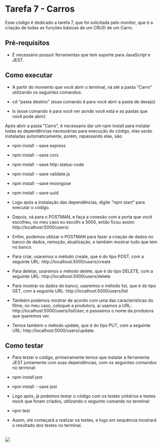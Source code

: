 # Tarefa 7 - Carros

Esse código é dedicado a tarefa 7, que foi solicitada pelo monitor, que é a criação de todas as funções básicas de um CRUD de um Carro.

## Pré-requisitos

- É necessário possuir ferramentas que tem suporte para JavaScript e JEST.

## Como executar

- A partir do momento que você abrir o terminal, vá até a pasta "Carro" utilizando os seguintes comandos:

 - cd "pasta destino" (esse comando é para você abrir a pasta de desejo)

 - ls (esse comando é para você ver aonde você está e as pastas que você pode abrir)

 Após abrir a pasta "Carro", é necessario dar um npm install para instalar todas as dependências necessárias para execução do código, elas serão instaladas automaticamente, porém, repassando elas, são:

 - npm install --save express
 - npm install --save cors
 - npm install --save http-status-code
 - npm install --save validate.js
 - npm install --save moongose
 - npm install --save uuid


- Logo após a instalação das dependências, digite "npm start" para executar o código.

- Depois, vá para o POSTMAN, e faça a conexão com a porta que você escolheu, no meu caso eu escolhi a 5000, então ficou assim: http://localhost:5000/users/.

- Enfim, podemos utilizar o POSTMAN para fazer a criação de dados no banco de dados, remoção, atualização, e também mostrar tudo que tem no banco.

- Para criar, usaremos o método create, que é do tipo POST, com a seguinte URL: http://localhost:5000/users/create

- Para deletar, usaremos o método delete, que é do tipo DELETE, com a seguinte URL: http://localhost:5000/users/delete

- Para mostrar os dados do banco, usaremos o método list, que é do tipo GET, com a seguinte URL: http://localhost:5000/users/list

- Também podemos mostrar de acordo com uma das características do filme, no meu caso, coloquei a produtora, ai usamos a URL: http://localhost:5000/users/listUser, e passamos o nome da produtora que queremos ver.

- Temos também o método update, que é do tipo PUT, com a seguinte URL: http://localhost:5000/users/update.



## Como testar

- Para testar o código, primeiramente temos que instalar a ferramenta JEST juntamente com suas dependências, com os seguintes comandos no terminal:

- npm install jest
- npm install --save jest

- Logo após, já podemos testar o código com os testes unitários e testes mock que foram criados, utilizando o seguinte comando no terminal:

- npm test

- Assim, ele começará a realizar os testes, e logo em sequência mostrará o resultado dos testes no terminal.

##


<img src = "https://www.planetsport.com/image-library/square/1200/c/cristiano-ronaldo-portugal-5-june-2022.jpg">
